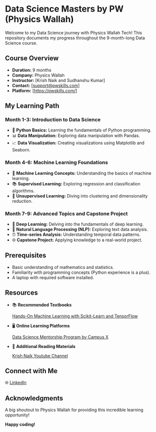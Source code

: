 # Data Science Masters by PW (Physics Wallah)

Welcome to my Data Science journey with Physics Wallah Tech! This repository documents my progress throughout the 9-month-long Data Science course.

## Course Overview

- **Duration:** 9 months
- **Company:** Physics Wallah 
- **Instructor:** [Krish Naik and Sudhanshu Kumar]
- **Contact:** [support@pwskills.com]
- **Platform:** [https://pwskills.com/]

## My Learning Path

### Month 1-3: Introduction to Data Science

- 🐍 **Python Basics:** Learning the fundamentals of Python programming.
- 📊 **Data Manipulation:** Exploring data manipulation with Pandas.
- 📈 **Data Visualization:** Creating visualizations using Matplotlib and Seaborn.

### Month 4-6: Machine Learning Foundations

- 🤖 **Machine Learning Concepts:** Understanding the basics of machine learning.
- 📚 **Supervised Learning:** Exploring regression and classification algorithms.
- 🔄 **Unsupervised Learning:** Diving into clustering and dimensionality reduction.

### Month 7-9: Advanced Topics and Capstone Project

- 🚀 **Deep Learning:** Delving into the fundamentals of deep learning.
- 📝 **Natural Language Processing (NLP):** Exploring text data analysis.
- ⏰ **Time-series Analysis:** Understanding temporal data patterns.
- 🌐 **Capstone Project:** Applying knowledge to a real-world project.

## Prerequisites

- Basic understanding of mathematics and statistics.
- Familiarity with programming concepts (Python experience is a plus).
- A laptop with required software installed.

## Resources

- 📚 **Recommended Textbooks**
  
  <a href="https://books.google.com.np/books/about/Hands_On_Machine_Learning_with_Scikit_Le.html?id=bRpYDgAAQBAJ&source=kp_cover&redir_esc=y"> Hands-On Machine Learning with Scikit-Learn and TensorFlow </a>
- 🖥️ **Online Learning Platforms**

  <a href="https://youtube.com/playlist?list=PLKnIA16_RmvbAlyx4_rdtR66B7EHX5k3z&si=l2SCAjJ_pg5a9d5Y">Data Science Mentorship Program by Campus X</a>
- 📖 **Additional Reading Materials**

  <a href="https://www.youtube.com/@krishnaik06">Krish Naik Youtube Channel</a>  

## Connect with Me

🌐 [LinkedIn](https://www.linkedin.com/in/dilliramchaudhary/)

## Acknowledgments

A big shoutout to Physics Wallah for providing this incredible learning opportunity!

**Happy coding!**
